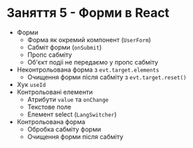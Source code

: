 # Заняття 5 - Форми в React

- Форми
  - Форма як окремий компонент (`UserForm`)
  - Сабміт форми (`onSubmit`)
  - Пропс сабміту
  - Об'єкт подіі не передаємо у пропс сабміту
- Неконтрольована форма з `evt.target.elements`
  - Очищення форми після сабміту з `evt.target.reset()`
- Хук `useId`
- Контрольовані елементи
  - Атрибути `value` та `onChange`
  - Текстове поле
  - Елемент select (`LangSwitcher`)
- Контрольована форма
  - Обробка сабміту форми
  - Очищення форми після сабміту
